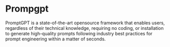 # Prompgpt
PromptGPT is a state-of-the-art opensource framework that enables users, regardless of their technical knowledge, requiring no coding, or installation to generate high-quality prompts following industry best practices for prompt engineering within a matter of seconds.
